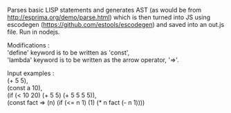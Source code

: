 Parses basic LISP statements and generates AST (as would be from http://esprima.org/demo/parse.html) which is then turned into JS using escodegen (https://github.com/estools/escodegen) and saved into an out.js file. Run in nodejs.                              

Modifications :                                                                                                          
'define' keyword is to be written as 'const',                                                            
'lambda' keyword is to be written as the arrow operator, '=>'.                                            

Input examples :                                                                                                         
(+ 5 5),                                                                                                 
(const a 10),                                                                                          
(if (< 10 20) (+ 5 5) (+ 5 5 5 5)),                                                                     
(const fact => (n) (if (<= n 1) (1) (* n fact (- n 1))))                                                 
